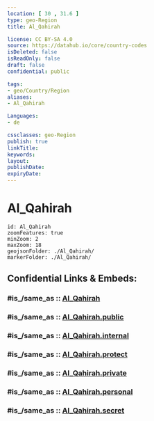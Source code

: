```yaml
---
location: [ 30 , 31.6 ] 
type: geo-Region
title: Al_Qahirah

license: CC BY-SA 4.0
source: https://datahub.io/core/country-codes
isDeleted: false
isReadOnly: false
draft: false
confidential: public

tags:
- geo/Country/Region
aliases:
- Al_Qahirah

Languages:
- de

cssclasses: geo-Region
publish: true
linkTitle: 
keywords: 
layout: 
publishDate: 
expiryDate: 
---
```


# Al_Qahirah

```leaflet
id: Al_Qahirah
zoomFeatures: true 
minZoom: 2 
maxZoom: 18
geojsonFolder: ./Al_Qahirah/
markerFolder: ./Al_Qahirah/
```


## Confidential Links & Embeds: 

### #is_/same_as :: [Al_Qahirah](/_Standards/Earth/Continent/Africa/Africa~North/Egypt/governorates~Egypt/Al_Qahirah.md) 

### #is_/same_as :: [Al_Qahirah.public](/_public/Earth/Continent/Africa/Africa~North/Egypt/governorates~Egypt/Al_Qahirah.public.md) 

### #is_/same_as :: [Al_Qahirah.internal](/_internal/Earth/Continent/Africa/Africa~North/Egypt/governorates~Egypt/Al_Qahirah.internal.md) 

### #is_/same_as :: [Al_Qahirah.protect](/_protect/Earth/Continent/Africa/Africa~North/Egypt/governorates~Egypt/Al_Qahirah.protect.md) 

### #is_/same_as :: [Al_Qahirah.private](/_private/Earth/Continent/Africa/Africa~North/Egypt/governorates~Egypt/Al_Qahirah.private.md) 

### #is_/same_as :: [Al_Qahirah.personal](/_personal/Earth/Continent/Africa/Africa~North/Egypt/governorates~Egypt/Al_Qahirah.personal.md) 

### #is_/same_as :: [Al_Qahirah.secret](/_secret/Earth/Continent/Africa/Africa~North/Egypt/governorates~Egypt/Al_Qahirah.secret.md)

